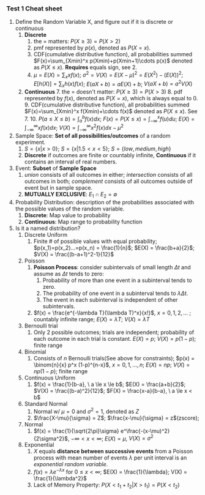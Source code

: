 ### Test 1 Cheat sheet

1. Define the Random Variable X, and figure out if it is discrete or continuous
	1. **Discrete**
		1. the $=$ matters: $P(X\ge3) = P(X > 2)$
		2. pmf represented by $p(x)$, denoted as $P(X=x)$.
		3. CDF(cumulative distributive function), all probabilities summed $F(x)=\sum_{Xmin}^x p(Xmin)+p(Xmin+1)\cdots p(x)$ denoted as $P(X \le x)$. **Requires** equals sign, see 2.
		4. $\mu=E(X) = \sum_x xf(x)$; $\sigma^2 = V(X) = E(X-\mu)^2 = E(X^2)-(E(X))^2$; $E[h(X)] = \sum_x h(x)f(x)$; $E(aX+b) = aE(X)+b$; $V(aX+b)=a^2V(X)$
	2. **Continuous**
		7. the $=$ doesn't matter: $P(X\ge3) = P(X>3)$
		8. pdf represented by $f(x)$, denoted as $P(X=x)$, which is always equal to $0$.
		9. CDF(cumulative distributive function), all probabilities summed $F(x)=\sum_{Xmin}^x f(Xmin)+\cdots f(x)$ denoted as $P(X \le x)$.  See 7.
		10. $P(a \le X \le b) = \int_a^b f(x)dx$; $F(x) = P(X \le x) = \int_{-\infty}^x f(u)du$; $E(X) = \int^\infty_{-\infty} xf(x)dx$; $V(X) = \int^\infty_{-\infty} x^2f(x)dx-\mu^2$
2. Sample Space: **Set of all possibilities/outcomes** of a random experiment.
	1. $S = \{x|x>0\}$; $S=\{x|1.5 < x < 5\}$; $S=\{low, medium, high\}$
	2. **Discrete** if outcomes are finite or countably infinite, **Continuous** if it contains an interval of real numbers.
3. Event: **Subset** of **Sample Space**
	1. *union* consists of all outcomes in either; *intersection* consists of all outcomes in both; *complement* consists of all outcomes outside of event but in sample space.
	2. **MUTUALLY EXCLUSIVE**: $E_1 \cap E_2 = \emptyset$      
4. Probability Distribution: description of the probabilities associated with the possible values of the random variable.
	1. **Discrete**: Map value to probability
	2. **Continuous**: Map range to probability function
5. Is it a named distribution?
	1. Discrete Uniform
		1. Finite \# of possible values with equal probability; $p(x_1)=p(x_2)...=p(x_n) = \frac{1}{n}$; $E(X) = \frac{b+a}{2}$; $V(X) = \frac{(b-a+1)^2-1}{12}$
	2. Poisson
		1. **Poisson Process**: consider subintervals of small length $\Delta t$ and assume as $\Delta t$ tends to zero:
			1. Probability of more than one event in a subinterval tends to zero.
			2. The probability of one event in a subinterval tends to $\lambda \Delta t$.
			3. The event in each subinterval is independent of other subintervals.
		2. $f(x) = \frac{e^{-\lambda T}(\lambda T)^x}{x!}$, $x = 0, 1, 2, \ldots$ ; countably infinite range; $E(X) = \lambda T$; $V(X) = \lambda T$
	3. Bernoulli trial
		1. Only 2 possible outcomes; trials are independent; probability of each outcome in each trial is constant. $E(X) = p$; $V(X) = p(1-p)$; finite range
	4. Binomial
		1. Consists of $n$ Bernoulli trials(See above for constraints); $p(x) = \binom{n}{x} p^x (1-p)^{n-x}$, $x = 0,1,\ldots ,n$; $E(X) = np$; $V(X) = np(1-p)$; finite range
	5. Continuous Uniform
		1. $f(x) = \frac{1}{b-a}, \ a \le x \le b$; $E(X) = \frac{a+b}{2}$; $V(X) = \frac{(b-a)^2}{12}$; $F(X) = \frac{x-a}{b-a}, \ a \le x < b$ 
	6. Standard Normal
		1. Normal w/ $\mu = 0$ and $\sigma^2=1$, denoted as $Z$
		2. $\frac{X-\mu}{\sigma} = Z$; $\frac{x-\mu}{\sigma} = z$(zscore); 
	7. Normal
		1. $f(x) = \frac{1}{\sqrt{2\pi}\sigma} e^\frac{-(x-\mu)^2}{2\sigma^2}$, $-\infty < x< \infty$; $E(X) = \mu$, $V(X) = \sigma^2$
	8. Exponential
		1. $X$ equals **distance between successive events** from a Poisson process with mean number of events $\lambda$ per unit interval is an *exponential random variable*.
		2. $f(x) = \lambda e^{-\lambda x}$ for $0 \le x < \infty$; $E(X) = \frac{1}{\lambda}; V(X) = \frac{1}{\lambda^2}$
		3. Lack of Memory Property: $P(X < t_1 + t_2 | X>t_1) = P(X < t_2)$
